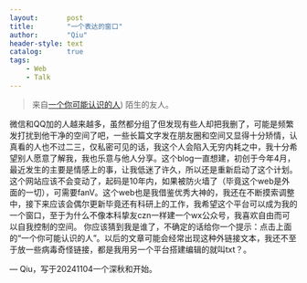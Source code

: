 ```yaml
---
layout:       post
title:        "一个表达的窗口"
author:       "Qiu"
header-style: text
catalog:      true
tags:
    - Web
    - Talk
---
```


> 来自[一个你可能认识的人](http://txt1.668629.xyz)) 陌生的友人。

微信和QQ加的人越来越多，虽然都分组了但发现有些人却把我删了，可能是频繁发打扰到他干净的空间了吧，一些长篇文字发在朋友圈和空间又显得十分矫情，认真看的人也不过二三，仅私密可见的话，我这个人会陷入无穷内耗之中，我十分希望别人愿意了解我，我也乐意与他人分享。这个blog一直想建，初创于今年4月，最近发生的主要是情感上的事，让我低迷了许久，所以还是重新启动了这个计划。这个网站应该不会变动了，起码是10年内，如果被防火墙了（毕竟这个web是外面的一切），可需要fanV。这个web也是我借鉴优秀大神的，我还在不断摸索调整中，接下来应该会偶尔更新毕竟还有科研上的工作，我希望这个平台可以成为我的一个窗口，至于为什么不像本科挚友czn一样建一个wx公众号，我喜欢自由而可以自我控制的空间。 你应该猜到我是谁了，不确定的话给你一个提示：点击上面的“一个你可能认识的人”。以后的文章可能会经常出现这种外链接文本，我还不至于放一些病毒奇怪链接，都是我用另一个平台搭建编辑的就叫txt？。

— Qiu，写于20241104一个深秋和开始。
